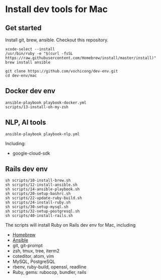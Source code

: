 # Install dev tools for Mac

## Get started

Install git, brew, ansible.
Checkout this repository.

    xcode-select --install
    /usr/bin/ruby -e "$(curl -fsSL https://raw.githubusercontent.com/Homebrew/install/master/install)"
    brew install ansible

    git clone https://github.com/vochicong/dev-env.git
    cd dev-env/mac

## Docker dev env

    ansible-playbook playbook-docker.yml
    scripts/13-install-oh-my-zsh

## NLP, AI tools

    ansible-playbook playbook-nlp.yml

Including:

- google-cloud-sdk

## Rails dev env

~~~
sh scripts/10-install-brew.sh
sh scripts/12-install-ansible.sh
sh scripts/14-ansible-playbook.sh
sh scripts/20-setup-bashrc.sh
sh scripts/22-update-ruby-build.sh
sh scripts/24-install-ruby.sh
sh scripts/30-setup-mysql.sh
sh scripts/32-setup-postgresql.sh
sh scripts/40-install-rails.sh
~~~

The scripts will install Ruby on Rails dev env for Mac, including
- [Homebrew](https://brew.sh/)
- [Ansible](https://www.ansible.com/)
- git, git-prompt
- zsh, tmux, tree, iterm2
- coteditor, atom, vim
- MySQL, PostgreSQL
- rbenv, ruby-build, openssl, readline
- Ruby, gems: rubocop, bundler, rails

